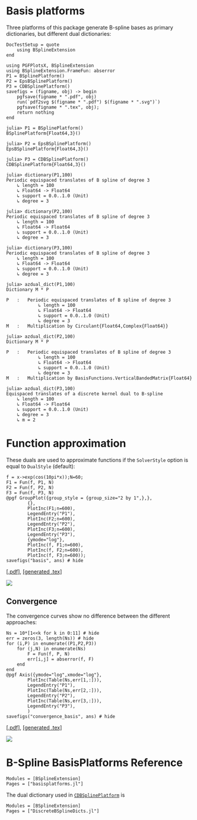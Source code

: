 
# Basis platforms
Three platforms of this package generate B-spline bases as primary dictionaries, but different dual dictionaries:

```@meta
DocTestSetup = quote
    using BSplineExtension    
end
```

```@setup basis
using PGFPlotsX, BSplineExtension
using BSplineExtension.FrameFun: abserror
P1 = BSplinePlatform()
P2 = EpsBSplinePlatform()
P3 = CDBSplinePlatform()
savefigs = (figname, obj) -> begin
    pgfsave(figname * ".pdf", obj)
    run(`pdf2svg $(figname * ".pdf") $(figname * ".svg")`)
    pgfsave(figname * ".tex", obj);
    return nothing
end
```

```jldoctest basis
julia> P1 = BSplinePlatform()
BSplinePlatform{Float64,3}()

julia> P2 = EpsBSplinePlatform()
EpsBSplinePlatform{Float64,3}()

julia> P3 = CDBSplinePlatform()
CDBSplinePlatform{Float64,3}()

julia> dictionary(P1,100)
Periodic equispaced translates of B spline of degree 3
    ↳ length = 100
    ↳ Float64 -> Float64
    ↳ support = 0.0..1.0 (Unit)
    ↳ degree = 3

julia> dictionary(P2,100)
Periodic equispaced translates of B spline of degree 3
    ↳ length = 100
    ↳ Float64 -> Float64
    ↳ support = 0.0..1.0 (Unit)
    ↳ degree = 3

julia> dictionary(P3,100)
Periodic equispaced translates of B spline of degree 3
    ↳ length = 100
    ↳ Float64 -> Float64
    ↳ support = 0.0..1.0 (Unit)
    ↳ degree = 3

julia> azdual_dict(P1,100)
Dictionary M * P

P	:	Periodic equispaced translates of B spline of degree 3
		    ↳ length = 100
		    ↳ Float64 -> Float64
		    ↳ support = 0.0..1.0 (Unit)
		    ↳ degree = 3
M	:	Multiplication by Circulant{Float64,Complex{Float64}}

julia> azdual_dict(P2,100)
Dictionary M * P

P	:	Periodic equispaced translates of B spline of degree 3
		    ↳ length = 100
		    ↳ Float64 -> Float64
		    ↳ support = 0.0..1.0 (Unit)
		    ↳ degree = 3
M	:	Multiplication by BasisFunctions.VerticalBandedMatrix{Float64}

julia> azdual_dict(P3,100)
Equispaced translates of a discrete kernel dual to B-spline
    ↳ length = 100
    ↳ Float64 -> Float64
    ↳ support = 0.0..1.0 (Unit)
    ↳ degree = 3
    ↳ m = 2
```

# Function approximation

These duals are used to approximate functions if the `SolverStyle` option is equal to `DualStyle` (default):

```@example basis
f = x->exp(cos(10pi*x));N=60;
F1 = Fun(f, P1, N)
F2 = Fun(f, P2, N)
F3 = Fun(f, P3, N)
@pgf GroupPlot({group_style = {group_size="2 by 1",},},
        {},
        PlotInc(F1;n=600),
        LegendEntry("P1"),
        PlotInc(F2;n=600),
        LegendEntry("P2"),
        PlotInc(F3;n=600),
        LegendEntry("P3"),
        {ymode="log"},
        PlotInc(f, F1;n=600),
        PlotInc(f, F2;n=600),
        PlotInc(f, F3;n=600));
savefigs("basis", ans) # hide
```

[\[.pdf\]](basis.pdf), [\[generated .tex\]](basis.tex)

![](basis.svg)

## Convergence

The convergence curves show no difference between the different approaches:
```@example basis
Ns = 10*[1<<k for k in 0:11] # hide
err = zeros(3, length(Ns)) # hide
for (i,P) in enumerate((P1,P2,P3))
    for (j,N) in enumerate(Ns)
        F = Fun(f, P, N)
        err[i,j] = abserror(f, F)
    end
end
@pgf Axis({ymode="log",xmode="log"},
        PlotInc(Table(Ns,err[1,:])),
        LegendEntry("P1"),
        PlotInc(Table(Ns,err[2,:])),
        LegendEntry("P2"),
        PlotInc(Table(Ns,err[3,:])),
        LegendEntry("P3"),
        )
savefigs("convergence_basis", ans) # hide
```

[\[.pdf\]](convergence_basis.pdf), [\[generated .tex\]](convergence_basis.tex)

![](convergence_basis.svg)

# B-Spline BasisPlatforms Reference

```@autodocs
Modules = [BSplineExtension]
Pages = ["basisplatforms.jl"]
```

The dual dictionary used in [`CDBSplinePlatform`](@ref) is

```@autodocs
Modules = [BSplineExtension]
Pages = ["DiscreteBSplineDicts.jl"]
```
